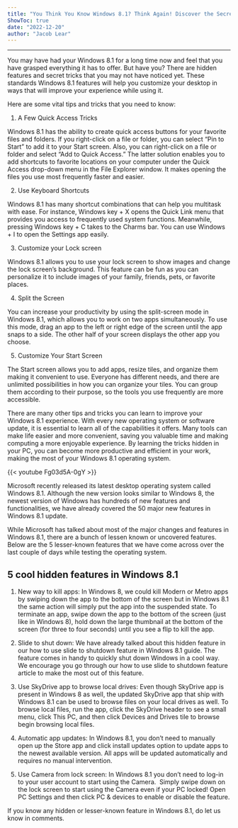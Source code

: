 ```yaml
---
title: "You Think You Know Windows 8.1? Think Again! Discover the Secret Tricks Hidden in Your PC TODAY!"
ShowToc: true 
date: "2022-12-20"
author: "Jacob Lear"
---
```

*****
You may have had your Windows 8.1 for a long time now and feel that you have grasped everything it has to offer. But have you? There are hidden features and secret tricks that you may not have noticed yet. These standards Windows 8.1 features will help you customize your desktop in ways that will improve your experience while using it.

Here are some vital tips and tricks that you need to know:

1. A Few Quick Access Tricks

Windows 8.1 has the ability to create quick access buttons for your favorite files and folders. If you right-click on a file or folder, you can select “Pin to Start” to add it to your Start screen. Also, you can right-click on a file or folder and select “Add to Quick Access.” The latter solution enables you to add shortcuts to favorite locations on your computer under the Quick Access drop-down menu in the File Explorer window. It makes opening the files you use most frequently faster and easier.

2. Use Keyboard Shortcuts

Windows 8.1 has many shortcut combinations that can help you multitask with ease. For instance, Windows key + X opens the Quick Link menu that provides you access to frequently used system functions. Meanwhile, pressing Windows key + C takes to the Charms bar. You can use Windows + I to open the Settings app easily.

3. Customize your Lock screen

Windows 8.1 allows you to use your lock screen to show images and change the lock screen’s background. This feature can be fun as you can personalize it to include images of your family, friends, pets, or favorite places.

4. Split the Screen

You can increase your productivity by using the split-screen mode in Windows 8.1, which allows you to work on two apps simultaneously. To use this mode, drag an app to the left or right edge of the screen until the app snaps to a side. The other half of your screen displays the other app you choose.

5. Customize Your Start Screen

The Start screen allows you to add apps, resize tiles, and organize them making it convenient to use. Everyone has different needs, and there are unlimited possibilities in how you can organize your tiles. You can group them according to their purpose, so the tools you use frequently are more accessible.

There are many other tips and tricks you can learn to improve your Windows 8.1 experience. With every new operating system or software update, it is essential to learn all of the capabilities it offers. Many tools can make life easier and more convenient, saving you valuable time and making computing a more enjoyable experience. By learning the tricks hidden in your PC, you can become more productive and efficient in your work, making the most of your Windows 8.1 operating system.

{{< youtube Fg03d5A-0gY >}} 



Microsoft recently released its latest desktop operating system called Windows 8.1. Although the new version looks similar to Windows 8, the newest version of Windows has hundreds of new features and functionalities, we have already covered the 50 major new features in Windows 8.1 update.
 









 
While Microsoft has talked about most of the major changes and features in Windows 8.1, there are a bunch of lessen known or uncovered features. Below are the 5 lesser-known features that we have come across over the last couple of days while testing the operating system.
 
## 5 cool hidden features in Windows 8.1
 
1. New way to kill apps: In Windows 8, we could kill Modern or Metro apps by swiping down the app to the bottom of the screen but in Windows 8.1 the same action will simply put the app into the suspended state. To terminate an app, swipe down the app to the bottom of the screen (just like in Windows 8), hold down the large thumbnail at the bottom of the screen (for three to four seconds) until you see a flip to kill the app.
 
2. Slide to shut down: We have already talked about this hidden feature in our how to use slide to shutdown feature in Windows 8.1 guide. The feature comes in handy to quickly shut down Windows in a cool way. We encourage you go through our how to use slide to shutdown feature article to make the most out of this feature.
 
3. Use SkyDrive app to browse local drives: Even though SkyDrive app is present in Windows 8 as well, the updated SkyDrive app that ship with Windows 8.1 can be used to browse files on your local drives as well. To browse local files, run the app, click the SkyDrive header to see a small menu, click This PC, and then click Devices and Drives tile to browse begin browsing local files.
 
4. Automatic app updates: In Windows 8.1, you don’t need to manually open up the Store app and click install updates option to update apps to the newest available version. All apps will be updated automatically and requires no manual intervention.
 
5. Use Camera from lock screen: In Windows 8.1 you don’t need to log-in to your user account to start using the Camera.  Simply swipe down on the lock screen to start using the Camera even if your PC locked! Open PC Settings and then click PC & devices to enable or disable the feature.
 
If you know any hidden or lesser-known feature in Windows 8.1, do let us know in comments.



